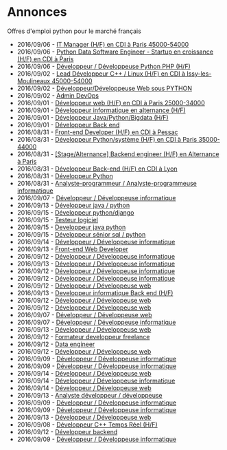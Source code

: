 # Annonces

Offres d'emploi python pour le marché français

* 2016/09/06 - [IT Manager (H/F) en CDI à Paris 45000-54000](http://www.pyjobs.fr/jobs/details/3403/it-manager-h-f-en-cdi-a-paris-45000-54000 "IT Manager (H/F) en CDI à Paris 45000-54000")
* 2016/09/06 - [Python Data Software Engineer - Startup en croissance (H/F) en CDI à Paris](http://www.pyjobs.fr/jobs/details/3402/python-data-software-engineer-startup-en-croissance-h-f-en-cdi-a-paris "Python Data Software Engineer - Startup en croissance (H/F) en CDI à Paris")
* 2016/09/06 - [Développeur / Développeuse Python PHP (H/F)](http://www.pyjobs.fr/jobs/details/3410/developpeur-developpeuse-python-php-h-f "Développeur / Développeuse Python PHP (H/F)")
* 2016/09/02 - [Lead Développeur C++ / Linux (H/F) en CDI à Issy-les-Moulineaux 45000-54000](http://www.pyjobs.fr/jobs/details/3401/lead-developpeur-c-linux-h-f-en-cdi-a-issy-les-moulineaux-45000-54000 "Lead Développeur C++ / Linux (H/F) en CDI à Issy-les-Moulineaux 45000-54000")
* 2016/09/02 - [Développeur/Développeuse Web sous PYTHON](http://www.pyjobs.fr/jobs/details/3409/developpeur-developpeuse-web-sous-python "Développeur/Développeuse Web sous PYTHON")
* 2016/09/02 - [Admin DevOps](http://www.pyjobs.fr/jobs/details/3397/admin-devops "Admin DevOps")
* 2016/09/01 - [Développeur web (H/F) en CDI à Paris 25000-34000](http://www.pyjobs.fr/jobs/details/3314/developpeur-web-h-f-en-cdi-a-paris-25000-34000 "Développeur web (H/F) en CDI à Paris 25000-34000")
* 2016/09/01 - [Développeur informatique en alternance (H/F)](http://www.pyjobs.fr/jobs/details/3370/developpeur-informatique-en-alternance-h-f "Développeur informatique en alternance (H/F)")
* 2016/09/01 - [Développeur Java/Python/Bigdata (H/F)](http://www.pyjobs.fr/jobs/details/3331/developpeur-java-python-bigdata-h-f "Développeur Java/Python/Bigdata (H/F)")
* 2016/09/01 - [Développeur Back end](http://www.pyjobs.fr/jobs/details/3398/developpeur-back-end "Développeur Back end")
* 2016/08/31 - [Front-end Developer (H/F) en CDI à Pessac](http://www.pyjobs.fr/jobs/details/3396/front-end-developer-h-f-en-cdi-a-pessac "Front-end Developer (H/F) en CDI à Pessac")
* 2016/08/31 - [Développeur Python/système (H/F) en CDI à Paris 35000-44000](http://www.pyjobs.fr/jobs/details/3395/developpeur-python-systeme-h-f-en-cdi-a-paris-35000-44000 "Développeur Python/système (H/F) en CDI à Paris 35000-44000")
* 2016/08/31 - [[Stage/Alternance] Backend engineer (H/F) en Alternance à Paris](http://www.pyjobs.fr/jobs/details/3392/stage-alternance-backend-engineer-h-f-en-alternance-a-paris "[Stage/Alternance] Backend engineer (H/F) en Alternance à Paris")
* 2016/08/31 - [Développeur Back-end (H/F) en CDI à Lyon](http://www.pyjobs.fr/jobs/details/3391/developpeur-back-end-h-f-en-cdi-a-lyon "Développeur Back-end (H/F) en CDI à Lyon")
* 2016/08/31 - [Développeur Python](http://www.pyjobs.fr/jobs/details/3320/developpeur-python "Développeur Python")
* 2016/08/31 - [Analyste-programmeur / Analyste-programmeuse informatique](http://www.pyjobs.fr/jobs/details/3365/analyste-programmeur-analyste-programmeuse-informatique "Analyste-programmeur / Analyste-programmeuse informatique")
* 2016/09/07 - [Développeur / Développeuse informatique](http://www.pyjobs.fr/jobs/details/738/developpeur-developpeuse-informatique "Développeur / Développeuse informatique")
* 2016/09/13 - [Développeur java / python](http://www.pyjobs.fr/jobs/details/756/developpeur-java-python "Développeur java / python")
* 2016/09/15 - [Développeur python/django](http://www.pyjobs.fr/jobs/details/773/developpeur-python-django "Développeur python/django")
* 2016/09/15 - [Testeur logiciel](http://www.pyjobs.fr/jobs/details/776/testeur-logiciel "Testeur logiciel")
* 2016/09/15 - [Developpeur java python](http://www.pyjobs.fr/jobs/details/774/developpeur-java-python "Developpeur java python")
* 2016/09/15 - [Développeur sénior sql / python](http://www.pyjobs.fr/jobs/details/775/developpeur-senior-sql-python "Développeur sénior sql / python")
* 2016/09/14 - [Développeur / Développeuse informatique](http://www.pyjobs.fr/jobs/details/777/developpeur-developpeuse-informatique "Développeur / Développeuse informatique")
* 2016/09/13 - [Front-end Web Developer](http://www.pyjobs.fr/jobs/details/755/front-end-web-developer "Front-end Web Developer")
* 2016/09/12 - [Développeur / Développeuse informatique](http://www.pyjobs.fr/jobs/details/768/developpeur-developpeuse-informatique "Développeur / Développeuse informatique")
* 2016/09/13 - [Développeur / Développeuse informatique](http://www.pyjobs.fr/jobs/details/758/developpeur-developpeuse-informatique "Développeur / Développeuse informatique")
* 2016/09/12 - [Développeur / Développeuse informatique](http://www.pyjobs.fr/jobs/details/754/developpeur-developpeuse-informatique "Développeur / Développeuse informatique")
* 2016/09/12 - [Développeur / Développeuse informatique](http://www.pyjobs.fr/jobs/details/767/developpeur-developpeuse-informatique "Développeur / Développeuse informatique")
* 2016/09/12 - [Développeur / Développeuse web](http://www.pyjobs.fr/jobs/details/757/developpeur-developpeuse-web "Développeur / Développeuse web")
* 2016/09/13 - [Developpeur informatique Back end (H/F)](http://www.pyjobs.fr/jobs/details/762/developpeur-informatique-back-end-h-f "Developpeur informatique Back end (H/F)")
* 2016/09/12 - [Développeur / Développeuse web](http://www.pyjobs.fr/jobs/details/764/developpeur-developpeuse-web "Développeur / Développeuse web")
* 2016/09/12 - [Développeur / Développeuse web](http://www.pyjobs.fr/jobs/details/765/developpeur-developpeuse-web "Développeur / Développeuse web")
* 2016/09/07 - [Développeur / Développeuse web](http://www.pyjobs.fr/jobs/details/736/developpeur-developpeuse-web "Développeur / Développeuse web")
* 2016/09/07 - [Développeur / Développeuse informatique](http://www.pyjobs.fr/jobs/details/737/developpeur-developpeuse-informatique "Développeur / Développeuse informatique")
* 2016/09/13 - [Développeur / Développeuse web](http://www.pyjobs.fr/jobs/details/761/developpeur-developpeuse-web "Développeur / Développeuse web")
* 2016/09/12 - [Formateur developpeur freelance](http://www.pyjobs.fr/jobs/details/751/formateur-developpeur-freelance "Formateur developpeur freelance")
* 2016/09/12 - [Data engineer](http://www.pyjobs.fr/jobs/details/753/data-engineer "Data engineer")
* 2016/09/12 - [Développeur / Développeuse web](http://www.pyjobs.fr/jobs/details/763/developpeur-developpeuse-web "Développeur / Développeuse web")
* 2016/09/09 - [Développeur / Développeuse informatique](http://www.pyjobs.fr/jobs/details/749/developpeur-developpeuse-informatique "Développeur / Développeuse informatique")
* 2016/09/09 - [Développeur / Développeuse informatique](http://www.pyjobs.fr/jobs/details/750/developpeur-developpeuse-informatique "Développeur / Développeuse informatique")
* 2016/09/14 - [Développeur / Développeuse web](http://www.pyjobs.fr/jobs/details/770/developpeur-developpeuse-web "Développeur / Développeuse web")
* 2016/09/14 - [Développeur / Développeuse informatique](http://www.pyjobs.fr/jobs/details/769/developpeur-developpeuse-informatique "Développeur / Développeuse informatique")
* 2016/09/14 - [Développeur / Développeuse web](http://www.pyjobs.fr/jobs/details/771/developpeur-developpeuse-web "Développeur / Développeuse web")
* 2016/09/13 - [Analyste développeur / développeuse](http://www.pyjobs.fr/jobs/details/772/analyste-developpeur-developpeuse "Analyste développeur / développeuse")
* 2016/09/09 - [Développeur / Développeuse informatique](http://www.pyjobs.fr/jobs/details/748/developpeur-developpeuse-informatique "Développeur / Développeuse informatique")
* 2016/09/09 - [Développeur / Développeuse informatique](http://www.pyjobs.fr/jobs/details/747/developpeur-developpeuse-informatique "Développeur / Développeuse informatique")
* 2016/09/13 - [Développeur / Développeuse web](http://www.pyjobs.fr/jobs/details/766/developpeur-developpeuse-web "Développeur / Développeuse web")
* 2016/09/08 - [Développeur C++ Temps Réel (H/F)](http://www.pyjobs.fr/jobs/details/735/developpeur-c-temps-reel-h-f "Développeur C++ Temps Réel (H/F)")
* 2016/09/12 - [Développeur backend](http://www.pyjobs.fr/jobs/details/752/developpeur-backend "Développeur backend")
* 2016/09/09 - [Développeur / Développeuse informatique](http://www.pyjobs.fr/jobs/details/745/developpeur-developpeuse-informatique "Développeur / Développeuse informatique")

